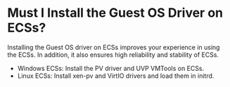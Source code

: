 # Must I Install the Guest OS Driver on ECSs?<a name="EN-US_TOPIC_0030713214"></a>

Installing the Guest OS driver on ECSs improves your experience in using the ECSs. In addition, it also ensures high reliability and stability of ECSs.

-   Windows ECSs: Install the PV driver and UVP VMTools on ECSs.
-   Linux ECSs: Install xen-pv and VirtIO drivers and load them in initrd.

